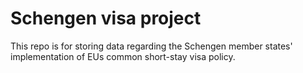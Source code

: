 # Schengen visa project

This repo is for storing data regarding the Schengen member states' implementation of EUs common short-stay visa policy. 
